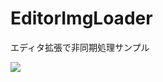 # EditorImgLoader
エディタ拡張で非同期処理サンプル

![](https://cdn-ak.f.st-hatena.com/images/fotolife/e/esakun/20170413/20170413163956.gif)